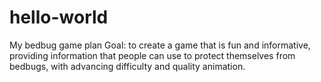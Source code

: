 # hello-world
My bedbug game plan
Goal: to create a game that is fun and informative, providing information that people can use to protect themselves from bedbugs, with advancing difficulty and quality animation.
